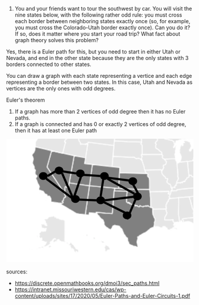 1. You and your friends want to tour the southwest by car. You will visit the nine states below, with the following rather odd rule: you must cross each border between neighboring states exactly once (so, for example, you must cross the Colorado-Utah border exactly once). Can you do it? If so, does it matter where you start your road trip? What fact about graph theory solves this problem?

Yes, there is a Euler path for this, but you need to start in either Utah or Nevada, and end in the other state because they are the only states with 3 borders connected to other states. 

You can draw a graph with each state representing a vertice and each edge representing a border between two states. In this case, Utah and Nevada as vertices are the only ones with odd degrees.

Euler's theorem
1. If a graph has more than 2 vertices of odd degree then it has no Euler paths.
2. If a graph is connected and has 0 or exactly 2 vertices of odd degree, then it has at least
one Euler path

![map](https://github.com/thirdball/csc208/blob/main/Screen%20Shot%202024-05-30%20at%205.56.28%20PM.png)

sources:
- https://discrete.openmathbooks.org/dmoi3/sec_paths.html
- https://intranet.missouriwestern.edu/cas/wp-content/uploads/sites/17/2020/05/Euler-Paths-and-Euler-Circuits-1.pdf